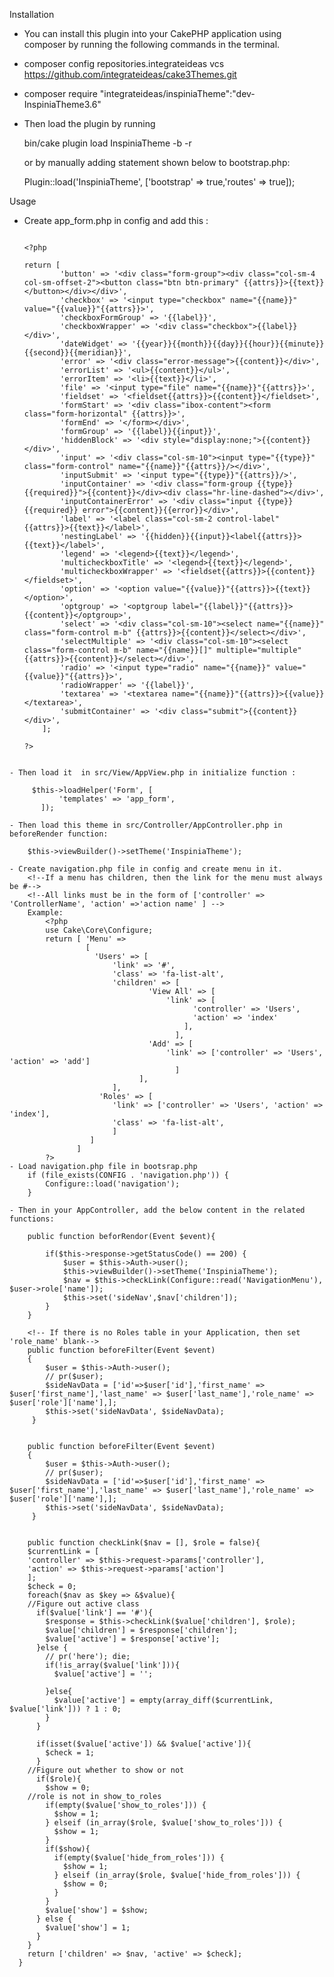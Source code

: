 Installation

- You can install this plugin into your CakePHP application using composer by running the following commands in the terminal.

- composer config repositories.integrateideas vcs https://github.com/integrateideas/cake3Themes.git 

- composer require "integrateideas/inspiniaTheme":"dev-InspiniaTheme3.6"

- Then load the plugin by running
	
	bin/cake plugin load InspiniaTheme -b -r

	or by manually adding statement shown below to bootstrap.php:

	Plugin::load('InspiniaTheme', ['bootstrap' => true,'routes' => true]);

Usage

- Create app_form.php in config and add this :
	```
	
	<?php

	return [
	        'button' => '<div class="form-group"><div class="col-sm-4 col-sm-offset-2"><button class="btn btn-primary" {{attrs}}>{{text}}</button></div></div>',
	        'checkbox' => '<input type="checkbox" name="{{name}}" value="{{value}}"{{attrs}}>',
	        'checkboxFormGroup' => '{{label}}',
	        'checkboxWrapper' => '<div class="checkbox">{{label}}</div>',
	        'dateWidget' => '{{year}}{{month}}{{day}}{{hour}}{{minute}}{{second}}{{meridian}}',
	        'error' => '<div class="error-message">{{content}}</div>',
	        'errorList' => '<ul>{{content}}</ul>',
	        'errorItem' => '<li>{{text}}</li>',
	        'file' => '<input type="file" name="{{name}}"{{attrs}}>',
	        'fieldset' => '<fieldset{{attrs}}>{{content}}</fieldset>',
	        'formStart' => '<div class="ibox-content"><form class="form-horizontal" {{attrs}}>',
	        'formEnd' => '</form></div>',
	        'formGroup' => '{{label}}{{input}}',
	        'hiddenBlock' => '<div style="display:none;">{{content}}</div>',
	        'input' => '<div class="col-sm-10"><input type="{{type}}" class="form-control" name="{{name}}"{{attrs}}/></div>',
	        'inputSubmit' => '<input type="{{type}}"{{attrs}}/>',
	        'inputContainer' => '<div class="form-group {{type}}{{required}}">{{content}}</div><div class="hr-line-dashed"></div>',
	        'inputContainerError' => '<div class="input {{type}}{{required}} error">{{content}}{{error}}</div>',
	        'label' => '<label class="col-sm-2 control-label" {{attrs}}>{{text}}</label>',
	        'nestingLabel' => '{{hidden}}{{input}}<label{{attrs}}>{{text}}</label>',
	        'legend' => '<legend>{{text}}</legend>',
	        'multicheckboxTitle' => '<legend>{{text}}</legend>',
	        'multicheckboxWrapper' => '<fieldset{{attrs}}>{{content}}</fieldset>',
	        'option' => '<option value="{{value}}"{{attrs}}>{{text}}</option>',
	        'optgroup' => '<optgroup label="{{label}}"{{attrs}}>{{content}}</optgroup>',
	        'select' => '<div class="col-sm-10"><select name="{{name}}" class="form-control m-b" {{attrs}}>{{content}}</select></div>',
	        'selectMultiple' => '<div class="col-sm-10"><select class="form-control m-b" name="{{name}}[]" multiple="multiple"{{attrs}}>{{content}}</select></div>',
	        'radio' => '<input type="radio" name="{{name}}" value="{{value}}"{{attrs}}>',
	        'radioWrapper' => '{{label}}',
	        'textarea' => '<textarea name="{{name}}"{{attrs}}>{{value}}</textarea>',
	        'submitContainer' => '<div class="submit">{{content}}</div>',
	    ];

	?> 
```

- Then load it  in src/View/AppView.php in initialize function :
	 
	 $this->loadHelper('Form', [
           'templates' => 'app_form',
       ]);

- Then load this theme in src/Controller/AppController.php in beforeRender function:
	
	$this->viewBuilder()->setTheme('InspiniaTheme');

- Create navigation.php file in config and create menu in it.
	<!--If a menu has children, then the link for the menu must always be #-->
	<!--All links must be in the form of ['controller' => 'ControllerName', 'action' =>'action name' ] -->
	Example:
		<?php
		use Cake\Core\Configure;
		return [ 'Menu' =>
                 [
                   'Users' => [
                       'link' => '#',
                       'class' => 'fa-list-alt',
                       'children' => [
                               'View All' => [
                                   'link' => [
                                         'controller' => 'Users',
                                         'action' => 'index'
                                       ],
                                     ],
                               'Add' => [
                                   'link' => ['controller' => 'Users', 'action' => 'add']
                                     ]
                             ],
                       ], 
                    'Roles' => [
                       'link' => ['controller' => 'Users', 'action' => 'index'],
                       'class' => 'fa-list-alt',
                       ]
                  ]
               ]
        ?>
- Load navigation.php file in bootsrap.php
	if (file_exists(CONFIG . 'navigation.php')) {
   		Configure::load('navigation');
	}

- Then in your AppController, add the below content in the related functions:
	
	public function beforRendor(Event $event){

		if($this->response->getStatusCode() == 200) {
            $user = $this->Auth->user();
            $this->viewBuilder()->setTheme('InspiniaTheme');
            $nav = $this->checkLink(Configure::read('NavigationMenu'), $user->role['name']);
            $this->set('sideNav',$nav['children']);
        }
	}	

	<!-- If there is no Roles table in your Application, then set 'role_name' blank-->
    public function beforeFilter(Event $event)
    {
        $user = $this->Auth->user();
        // pr($user);
        $sideNavData = ['id'=>$user['id'],'first_name' => $user['first_name'],'last_name' => $user['last_name'],'role_name' => $user['role']['name'],];
        $this->set('sideNavData', $sideNavData);
     }


    public function beforeFilter(Event $event)
    {
        $user = $this->Auth->user();
        // pr($user);
        $sideNavData = ['id'=>$user['id'],'first_name' => $user['first_name'],'last_name' => $user['last_name'],'role_name' => $user['role']['name'],];
        $this->set('sideNavData', $sideNavData);
     }


	public function checkLink($nav = [], $role = false){
    $currentLink = [
    'controller' => $this->request->params['controller'],
    'action' => $this->request->params['action']
    ];
    $check = 0;
    foreach($nav as $key => &$value){
    //Figure out active class
      if($value['link'] == '#'){
        $response = $this->checkLink($value['children'], $role);
        $value['children'] = $response['children'];
        $value['active'] = $response['active'];
      }else {
        // pr('here'); die;
        if(!is_array($value['link'])){
          $value['active'] = '';

        }else{
          $value['active'] = empty(array_diff($currentLink, $value['link'])) ? 1 : 0;         
        }
      }

      if(isset($value['active']) && $value['active']){
        $check = 1;
      }
    //Figure out whether to show or not
      if($role){
        $show = 0;
    //role is not in show_to_roles
        if(empty($value['show_to_roles'])) {
          $show = 1;
        } elseif (in_array($role, $value['show_to_roles'])) {
          $show = 1;
        }
        if($show){
          if(empty($value['hide_from_roles'])) {
            $show = 1;
          } elseif (in_array($role, $value['hide_from_roles'])) {
            $show = 0;
          }  
        }
        $value['show'] = $show;
      } else {
        $value['show'] = 1;
      }
    }
    return ['children' => $nav, 'active' => $check];
  }

